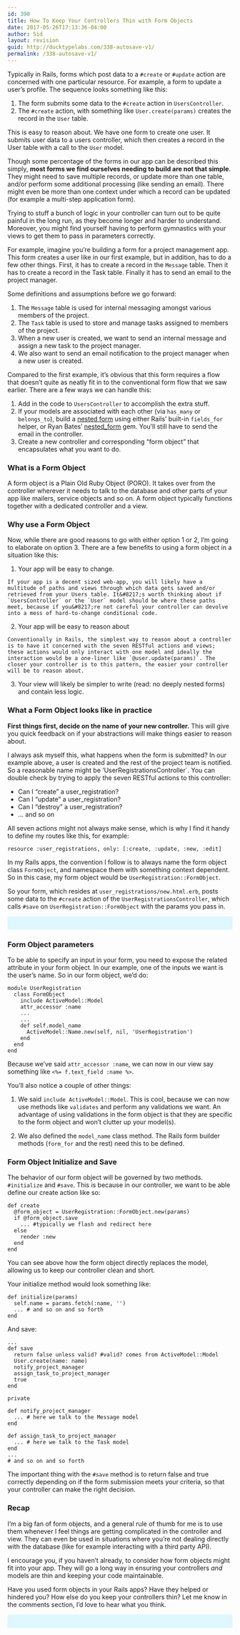 ```yaml
---
id: 390
title: How To Keep Your Controllers Thin with Form Objects
date: 2017-05-26T17:13:36-04:00
author: Sid
layout: revision
guid: http://ducktypelabs.com/338-autosave-v1/
permalink: /338-autosave-v1/
---
```

Typically in Rails, forms which post data to a `#create` or `#update` action are concerned with one particular resource. For example, a form to update a user&#8217;s profile. The sequence looks something like this:

  1. The form submits some data to the `#create` action in `UsersController`.
  2. The `#create` action, with something like `User.create(params)` creates the record in the `User` table. 

This is easy to reason about. We have one form to create one user. It submits user data to a users controller, which then creates a record in the User table with a call to the `User` model.

Though some percentage of the forms in our app can be described this simply, **most forms we find ourselves needing to build are not that simple**. They might need to save multiple records, or update more than one table, and/or perform some additional processing (like sending an email). There might even be more than one context under which a record can be updated (for example a multi-step application form).

Trying to stuff a bunch of logic in your controller can turn out to be quite painful in the long run, as they become longer and harder to understand. Moreover, you might find yourself having to perform gymnastics with your views to get them to pass in parameters correctly.

For example, imagine you&#8217;re building a form for a project management app. This form creates a user like in our first example, but in addition, has to do a few other things. First, it has to create a record in the `Message` table. Then it has to create a record in the Task table. Finally it has to send an email to the project manager.

Some definitions and assumptions before we go forward:

  1. The `Message` table is used for internal messaging amongst various members of the project.
  2. The `Task` table is used to store and manage tasks assigned to members of the project.
  3. When a new user is created, we want to send an internal message and assign a new task to the project manager. 
  4. We also want to send an email notification to the project manager when a new user is created.

Compared to the first example, it&#8217;s obvious that this form requires a flow that doesn&#8217;t quite as neatly fit in to the conventional form flow that we saw earlier. There are a few ways we can handle this:

  1. Add in the code to `UsersController` to accomplish the extra stuff.
  2. If your models are associated with each other (via `has_many` or `belongs_to`), build a [nested form](http://guides.rubyonrails.org/form_helpers.html#nested-forms) using either Rails&#8217; built-in `fields_for` helper, or Ryan Bates&#8217; [nested_form](https://github.com/ryanb/nested_form) gem. You&#8217;ll still have to send the email in the controller.
  3. Create a new controller and corresponding &#8220;form object&#8221; that encapsulates what you want to do. 

### What is a Form Object

A form object is a Plain Old Ruby Object (PORO). It takes over from the controller wherever it needs to talk to the database and other parts of your app like mailers, service objects and so on. A form object typically functions together with a dedicated controller and a view.

### Why use a Form Object

Now, while there are good reasons to go with either option 1 or 2, I&#8217;m going to elaborate on option 3. There are a few benefits to using a form object in a situation like this:

  1. Your app will be easy to change.
    
    If your app is a decent sized web-app, you will likely have a multitude of paths and views through which data gets saved and/or retrieved from your Users table. It&#8217;s worth thinking about if `UsersController` or the `User` model should be where these paths meet, because if you&#8217;re not careful your controller can devolve into a mess of hard-to-change conditional code.

  2. Your app will be easy to reason about
    
    Conventionally in Rails, the simplest way to reason about a controller is to have it concerned with the seven RESTful actions and views; these actions would only interact with one model and ideally the interaction would be a one-liner like `@user.update(params)`. The closer your controller is to this pattern, the easier your controller will be to reason about.

  3. Your view will likely be simpler to write (read: no deeply nested forms) and contain less logic.

### What a Form Object looks like in practice

**First things first, decide on the name of your new controller.** This will give you quick feedback on if your abstractions will make things easier to reason about.

I always ask myself this, what happens when the form is submitted? In our example above, a user is created and the rest of the project team is notified. So a reasonable name might be &#8216;UserRegistrationsController\`. You can double check by trying to apply the seven RESTful actions to this controller:

  * Can I &#8220;create&#8221; a user_registration?
  * Can I &#8220;update&#8221; a user_registration?
  * Can I &#8220;destroy&#8221; a user_registration? 
  * &#8230; and so on

All seven actions might not always make sense, which is why I find it handy to define my routes like this, for example:

    resource :user_registrations, only: [:create, :update, :new, :edit] 
    

In my Rails apps, the convention I follow is to always name the form object class `FormObject`, and namespace them with something context dependent. So in this case, my form object would be `UserRegistration::FormObject`.

So your form, which resides at `user_registrations/new.html.erb`, posts some data to the `#create` action of the `UserRegistrationsController`, which calls `#save` on `UserRegistration::FormObject` with the params you pass in.

<div id="mc_embed_signup" style="background: #dff7fe; padding: 15px;">
</div>

### Form Object parameters

To be able to specify an input in your form, you need to expose the related attribute in your form object. In our example, one of the inputs we want is the user&#8217;s name. So in our form object, we&#8217;d do:

    module UserRegistration
      class FormObject
        include ActiveModel::Model
        attr_accessor :name
        ...
        ...
        def self.model_name
          ActiveModel::Name.new(self, nil, 'UserRegistration')
        end
      end
    end
    

Because we&#8217;ve said `attr_accessor :name`, we can now in our view say something like `<%= f.text_field :name %>`.

You&#8217;ll also notice a couple of other things:

  1. We said `include ActiveModel::Model`. This is cool, because we can now use methods like `validates` and perform any validations we want. An advantage of using validations in the form object is that they are specific to the form object and won&#8217;t clutter up your model(s).

  2. We also defined the `model_name` class method. The Rails form builder methods (`form_for` and the rest) need this to be defined.

### Form Object Initialize and Save

The behavior of our form object will be governed by two methods. `#initialize` and `#save`. This is because in our controller, we want to be able define our create action like so:

    def create
      @form_object = UserRegistration::FormObject.new(params)
      if @form_object.save
        ... #typically we flash and redirect here
      else
        render :new
      end
    end
    

You can see above how the form object directly replaces the model, allowing us to keep our controller clean and short.

Your initialize method would look something like:

    def initialize(params)
      self.name = params.fetch(:name, '')
      ... # and so on and so forth
    end
    

And save:

    ...
    def save
      return false unless valid? #valid? comes from ActiveModel::Model
      User.create(name: name)
      notify_project_manager
      assign_task_to_project_manager
      true
    end
    
    private
    
    def notify_project_manager
      ... # here we talk to the Message model
    end
    
    def assign_task_to_project_manager
      ... # here we talk to the Task model
    end
    ...
    # and so on and so forth
    

The important thing with the `#save` method is to return false and true correctly depending on if the form submission meets your criteria, so that your controller can make the right decision.

### Recap

I&#8217;m a big fan of form objects, and a general rule of thumb for me is to use them whenever I feel things are getting complicated in the controller and view. They can even be used in situations where you&#8217;re not dealing directly with the database (like for example interacting with a third party API).

I encourage you, if you haven&#8217;t already, to consider how form objects might fit into your app. They will go a long way in ensuring your controllers _and_ models are thin and keeping your code maintainable.

Have you used form objects in your Rails apps? Have they helped or hindered you? How else do you keep your controllers thin? Let me know in the comments section, I&#8217;d love to hear what you think.

<div id="mc_embed_signup" style="background: #dff7fe; padding: 15px;">
</div>